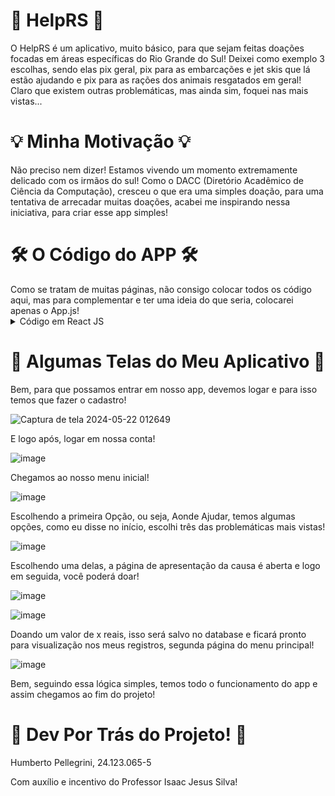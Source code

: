 <h1>🚩 HelpRS 🚩</h1>

O HelpRS é um aplicativo, muito básico, para que sejam feitas doações focadas em áreas específicas do Rio Grande do Sul!
Deixei como exemplo 3 escolhas, sendo elas pix geral, pix para as embarcações e jet skis que lá estão ajudando e pix para as rações dos animais resgatados em geral!
Claro que existem outras problemáticas, mas ainda sim, foquei nas mais vistas...

<h1>💡 Minha Motivação 💡</h1>
Não preciso nem dizer! Estamos vivendo um momento extremamente delicado com os irmãos do sul! 
Como o DACC (Diretório Acadêmico de Ciência da Computação), cresceu o que era uma simples doação, para uma tentativa de arrecadar muitas doações, acabei me inspirando nessa iniciativa, para criar esse app simples!

<h1>🛠️ O Código do APP 🛠️</h1>
Como se tratam de muitas páginas, não consigo colocar todos os código aqui, mas para complementar e ter uma ideia do que seria, colocarei apenas o App.js!

<details>
  <summary>Código em React JS</summary>

  ```js
import * as React from 'react';
import { Text, View, Button, TextInput, Alert, StyleSheet, Vibration } from 'react-native';
import { NavigationContainer } from '@react-navigation/native';
import { createBottomTabNavigator } from '@react-navigation/bottom-tabs';
import { MaterialCommunityIcons } from '@expo/vector-icons';
import { createStackNavigator } from '@react-navigation/stack';
import MenuPrincipal from './components/MenuPrincipal';
import MeusRegistros from './components/MeusRegistros';
import CadastroAjuda from './components/CadastroAjuda';
import Opcoes from './components/Opcoes';
import Pix from './components/Pix';
import Gasolina from './components/Gasolina';
import Racao from './components/Racao';
import pagamentopix from './components/pagamentopix';
import pagamentogasosa from './components/pagamentogasosa';
import pagamentoracao from './components/pagamentoracao';
import firebase from './config/config';

const Navegacao1 = createBottomTabNavigator();

export default class App extends React.Component {
  render() {
    return (
      <NavigationContainer>
        <Navegacao2.Navigator>
          <Navegacao2.Screen
            name="Login"
            component={NavTab}
            options={{ headerShown: false }}
          />
          <Navegacao2.Screen
            name="MenuPrincipal"
            component={MenuPrincipal}
            options={{ headerShown: false }}
          />
          <Navegacao2.Screen
            name="MeusRegistros"
            component={MeusRegistros}
            options={{ headerShown: false }}
          />
          <Navegacao2.Screen
            name="CadastroAjuda"
            component={CadastroAjuda}
            options={{ headerShown: false }}
          />
          <Navegacao2.Screen
            name="Opcoes"
            component={Opcoes}
            options={{ headerShown: false }}
          />
          <Navegacao2.Screen
            name="Pix"
            component={Pix}
            options={{ headerShown: false }}
          />
          <Navegacao2.Screen
            name="Gasolina"
            component={Gasolina}
            options={{ headerShown: false }}
          />
          <Navegacao2.Screen
            name="Racao"
            component={Racao}
            options={{ headerShown: false }}
          />
          <Navegacao2.Screen
            name="pagamentopix"
            component={pagamentopix}
            options={{ headerShown: false }}
          />
          <Navegacao2.Screen
            name="pagamentogasosa"
            component={pagamentogasosa}
            options={{ headerShown: false }}
          />
          <Navegacao2.Screen
            name="pagamentoracao"
            component={pagamentoracao}
            options={{ headerShown: false }}
          />
        </Navegacao2.Navigator>
      </NavigationContainer>
    );
  }
}

const Navegacao2 = createStackNavigator();

class NavTab extends React.Component {
  render() {
    return (
      <Navegacao1.Navigator>
        <Navegacao1.Screen
          name="Login"
          component={Principal} //o componente é a próxima estrutura de navegação
          options={{
            tabBarIcon: ({ color, size }) => (
              <MaterialCommunityIcons name="home" color={color} size={size} />
            ),
          }}
        />
        <Navegacao1.Screen
          name="Cadastro"
          component={Cadastro}
          options={{
            tabBarIcon: ({ color, size }) => (
              <MaterialCommunityIcons
                name="account-details"
                color={color}
                size={size}
              />
            ),
          }}
        />
      </Navegacao1.Navigator>
    );
  }
}

class Cadastro extends React.Component {
  constructor(props) {
    super(props);
    this.state = {
      user: undefined,
      password: undefined,
    };
  }

  gravar() {
    const email = this.state.user.toLowerCase();
    const password = this.state.password.toLowerCase();
    console.log('teste');

    firebase
      .auth()
      .createUserWithEmailAndPassword(email, password)
      .then(() => {
        alert('Usuário cadastrado com sucesso!');
        Vibration.vibrate(100);
      })
      .catch((error) => {
        const errorCode = error.code;
        if (errorCode == 'auth/email-already-in-use') {
          console.log('Esse email já está em uso');
          Alert.alert('Erro', 'Esse email já está em uso');
        } else if (errorCode == 'auth/weak-password') {
          console.log('Senha fraca');
          Alert.alert('Erro', 'Senha fraca, digite outra senha');
        } else if (errorCode == 'auth/invalid-email') {
          console.log('Formato do email invalido');
          Alert.alert('Erro', 'Formato do email invalido');
        } else {
          console.log('Erro Desconhecido');
          Alert.alert('Erro', 'Ocorreu um erro' + +error);
        }
      });
  }

  render() {
    return (
      <View>
        <Text style={estilos.texto}>{'Cadastrar Usuário:'}</Text>
        <TextInput
          style={estilos.input}
          onChangeText={(texto) => this.setState({ user: texto })}></TextInput>
        <Text style={estilos.texto}>{'Cadastrar Senha:'}</Text>
        <TextInput
          style={estilos.input}
          onChangeText={(texto) =>
            this.setState({ password: texto })
          }></TextInput>
        <Button color= '#801524' title="Cadastrar" onPress={() => this.gravar()} />
      </View>
    );
  }
}

class Principal extends React.Component {
  constructor(props) {
    super(props);
    this.state = {
      usuario: undefined,
      senha: undefined,
    };
  }

  render() {
    return (
      <View style={estilos.container}>
        <Text style={estilos.texto}>{'Usuário:'}</Text>
        <TextInput
          style={estilos.input}
          onChangeText={(texto) =>
            this.setState({ usuario: texto })
          }></TextInput>
        <Text style={estilos.texto}>{'Senha:'}</Text>
        <TextInput
          style={estilos.inputBotoes}
          onChangeText={(texto) => this.setState({ senha: texto })}></TextInput>
        <Button color= '#801524' title="Logar" onPress={() => this.ler()}></Button>
      </View>
    );
  }

  ler() {
    const email = this.state.usuario.toLowerCase();
    const password = this.state.senha.toLowerCase();

    firebase
      .auth()
      .signInWithEmailAndPassword(email, password)
      .then(() => {
        Vibration.vibrate(100);
        Alert.alert('Logado!!!', 'Login realizado com sucesso!');
        this.props.navigation.navigate('MenuPrincipal', {
          email: this.state.usuario,
        });
      })
      .catch((error) => {
        const errorCode = error.code;
        if (errorCode == 'auth/invalid-email') {
          console.log('Formato do email invalido');
          alert('Formato do email invalido');
        } else {
          console.log('Erro Desconhecido');
          alert('Ocorreu um erro');
        }
      });
  }
}

const estilos = StyleSheet.create({
  texto: {
    fontSize: 30,
    textAlign: 'center',
    marginLeft: 40,
    marginRight: 40,
    borderRadius: 10,
    fontWeight: 'Bold',
    color: 'darkred',
  },
  input: {
    height: 50,
    padding: 5,
    fontSize: 25,
    borderColor: 'gray',
    borderWidth: 1,
    margin: 10,
    borderRadius: 10,
  },
  inputBotoes: {
    height: 50,
    padding: 5,
    fontSize: 25,
    borderColor: 'gray',
    borderWidth: 1,
    marginBottom: 35,
    borderRadius: 10,
  },
    container: {
    marginTop: 15,
    marginLeft: 20,
    marginRight: 20,
  },
});

```
  
</details>

<h1>📲 Algumas Telas do Meu Aplicativo 📲</h1>

Bem, para que possamos entrar em nosso app, devemos logar e para isso temos que fazer o cadastro!

![Captura de tela 2024-05-22 012649](https://github.com/Humbertin07/ProjetoReactJS/assets/130792797/3fc3edd6-46d4-4cc5-891d-d538e4a76908)

E logo após, logar em nossa conta!

![image](https://github.com/Humbertin07/ProjetoReactJS/assets/130792797/46d9ffc3-5923-4498-ba01-e3a6e094eddf)

Chegamos ao nosso menu inicial!

![image](https://github.com/Humbertin07/ProjetoReactJS/assets/130792797/1153a080-e56d-4f9a-89eb-58ba6b7ee613)

Escolhendo a primeira Opção, ou seja, Aonde Ajudar, temos algumas opções, como eu disse no início, escolhi três das problemáticas mais vistas!

![image](https://github.com/Humbertin07/ProjetoReactJS/assets/130792797/3e774085-815d-4c09-8740-75c43cd38f29)

Escolhendo uma delas, a página de apresentação da causa é aberta e logo em seguida, você poderá doar!

![image](https://github.com/Humbertin07/ProjetoReactJS/assets/130792797/66775451-4234-4861-be0f-734702b9d50a)

![image](https://github.com/Humbertin07/ProjetoReactJS/assets/130792797/4f374a84-1377-457c-970e-9a6e2970b2fe)

Doando um valor de x reais, isso será salvo no database e ficará pronto para visualização nos meus registros, segunda página do menu principal!

![image](https://github.com/Humbertin07/ProjetoReactJS/assets/130792797/f820d253-9204-4dde-afe0-9ec6be3426ec)

Bem, seguindo essa lógica simples, temos todo o funcionamento do app e assim chegamos ao fim do projeto!

<h1>🖖 Dev Por Trás do Projeto! 🖖</h1>
Humberto Pellegrini, 24.123.065-5

Com auxílio e incentivo do Professor Isaac Jesus Silva!













